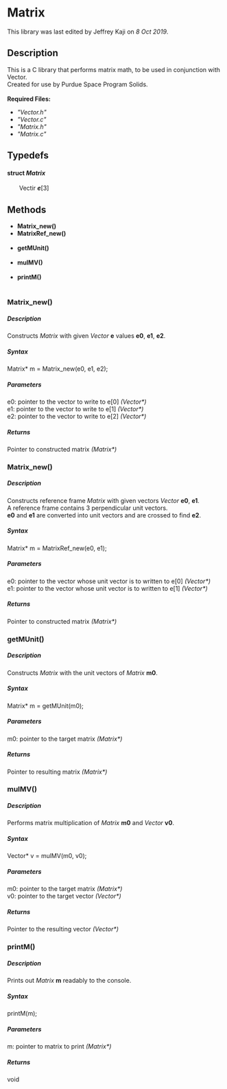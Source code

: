 # Matrix
This library was last edited by Jeffrey Kaji on *8 Oct 2019*. <br/>

## Description
This is a C library that performs matrix math, 
to be used in conjunction with Vector. <br/>
Created for use by Purdue Space Program Solids. <br/><br/>
__Required Files:__
* _"Vector.h"_
* _"Vector.c"_
* _"Matrix.h"_
* _"Matrix.c"_

## Typedefs
#### struct _Matrix_
&ensp;&ensp;&ensp;&ensp;Vectir **_e_**[3] 

## Methods
* **Matrix_new()**
* **MatrixRef_new()** <br/><br/>
* **getMUnit()** <br/><br/>
* **mulMV()** <br/><br/>
* **printM()** <br/><br/>

### Matrix_new()
##### Description
Constructs *Matrix* with given *Vector* **e** values **e0**, **e1**, **e2**.
##### Syntax
Matrix* m = Matrix_new(e0, e1, e2);
##### Parameters
e0: pointer to the vector to write to e[0] _(Vector*)_ <br />
e1: pointer to the vector to write to e[1] _(Vector*)_ <br />
e2: pointer to the vector to write to e[2] _(Vector*)_
##### Returns
Pointer to constructed matrix _(Matrix*)_


### Matrix_new()
##### Description
Constructs reference frame *Matrix* with given vectors *Vector* **e0**, **e1**. <br/>
A reference frame contains 3 perpendicular unit vectors. <br/>
**e0** and **e1** are converted into unit vectors and are crossed to find **e2**.
##### Syntax
Matrix* m = MatrixRef_new(e0, e1);
##### Parameters
e0: pointer to the vector whose unit vector is to written to e[0] _(Vector*)_ <br />
e1: pointer to the vector whose unit vector is to written to e[1] _(Vector*)_
##### Returns
Pointer to constructed matrix _(Matrix*)_


### getMUnit()
##### Description
Constructs *Matrix* with the unit vectors of *Matrix* **m0**.
##### Syntax
Matrix* m = getMUnit(m0);
##### Parameters
m0: pointer to the target matrix _(Matrix*)_
##### Returns
Pointer to resulting matrix _(Matrix*)_ 


### mulMV()
##### Description
Performs matrix multiplication of *Matrix* **m0** and *Vector* **v0**.
##### Syntax
Vector* v = mulMV(m0, v0);
##### Parameters
m0: pointer to the target matrix _(Matrix*)_ <br/>
v0: pointer to the target vector _(Vector*)_
##### Returns
Pointer to the resulting vector _(Vector*)_


### printM()
##### Description
Prints out *Matrix* **m** readably to the console.
##### Syntax
printM(m);
##### Parameters
m: pointer to matrix to print _(Matrix*)_
##### Returns
void
